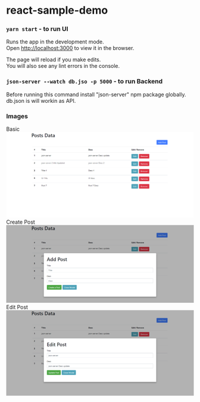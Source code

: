 # react-sample-demo

### `yarn start` -  to run UI

Runs the app in the development mode.\
Open [http://localhost:3000](http://localhost:3000) to view it in the browser.

The page will reload if you make edits.\
You will also see any lint errors in the console.

### `json-server --watch db.jso -p 5000` - to run Backend

Before running this command install "json-server" npm package globally.
db.json is will workin as API.

### Images

Basic
<img src="1.png" />
Create Post
<img src="2.png" />
Edit Post
<img src="3.png" />

